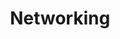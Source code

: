 ---sort_key: 18layout: "sku"id: networking-home-networktitle: "Networking"heading: "Networking"sub-title: "If you have more than one device on your wireless network we can help make the most of that connection."category: "On-Demand Support"category_description: "Technical support at on-demand rates."features: - feature: "" - feature: "As part of this service we can:" - feature: "Add a new device to an existing network" - feature: "Configure a homegroup or shared folder between 2 connected devices" - feature: "Troubleshoot connectivity between networked device to determine communication issues " - feature: "Review current network setup and make security recommendations" - feature: "Assist in updating and changing known network passwords"price: "99"unit: "home network"australia_only: "Yes"---